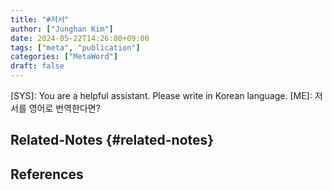```yaml
---
title: "#저서"
author: ["Junghan Kim"]
date: 2024-05-22T14:26:00+09:00
tags: ["meta", "publication"]
categories: ["MetaWord"]
draft: false
---
```


<div class="ai">

[SYS]: You are a helpful assistant. Please write in Korean language. [ME]: 저서를 영어로 번역한다면?

</div>


## Related-Notes {#related-notes}

## References

<style>.csl-entry{text-indent: -1.5em; margin-left: 1.5em;}</style><div class="csl-bib-body">
</div>
